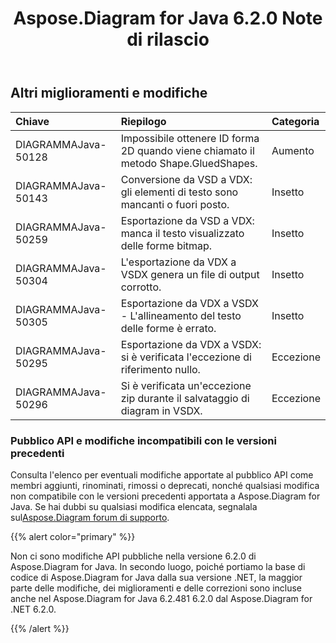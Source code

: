 ﻿---
title: Aspose.Diagram for Java 6.2.0 Note di rilascio
type: docs
weight: 100
url: /it/java/aspose-diagram-for-java-6-2-0-release-notes/
---
## **Altri miglioramenti e modifiche**

|**Chiave** |**Riepilogo** |**Categoria** |
|:- |:- |:- |
| DIAGRAMMAJava-50128| Impossibile ottenere ID forma 2D quando viene chiamato il metodo Shape.GluedShapes.| Aumento|
| DIAGRAMMAJava-50143| Conversione da VSD a VDX: gli elementi di testo sono mancanti o fuori posto.| Insetto|
| DIAGRAMMAJava-50259| Esportazione da VSD a VDX: manca il testo visualizzato delle forme bitmap.| Insetto|
| DIAGRAMMAJava-50304| L'esportazione da VDX a VSDX genera un file di output corrotto.| Insetto|
| DIAGRAMMAJava-50305| Esportazione da VDX a VSDX - L'allineamento del testo delle forme è errato.| Insetto|
| DIAGRAMMAJava-50295|Esportazione da VDX a VSDX: si è verificata l'eccezione di riferimento nullo.| Eccezione|
| DIAGRAMMAJava-50296| Si è verificata un'eccezione zip durante il salvataggio di diagram in VSDX.| Eccezione|
### **Pubblico API e modifiche incompatibili con le versioni precedenti**
Consulta l'elenco per eventuali modifiche apportate al pubblico API come membri aggiunti, rinominati, rimossi o deprecati, nonché qualsiasi modifica non compatibile con le versioni precedenti apportata a Aspose.Diagram for Java. Se hai dubbi su qualsiasi modifica elencata, segnalala sul[Aspose.Diagram forum di supporto](https://forum.aspose.com/c/diagram/17).

{{% alert color="primary" %}} 

Non ci sono modifiche API pubbliche nella versione 6.2.0 di Aspose.Diagram for Java. In secondo luogo, poiché portiamo la base di codice di Aspose.Diagram for Java dalla sua versione .NET, la maggior parte delle modifiche, dei miglioramenti e delle correzioni sono incluse anche nel Aspose.Diagram for Java 6.2.481 6.2.0 dal Aspose.Diagram for .NET 6.2.0.

{{% /alert %}}
